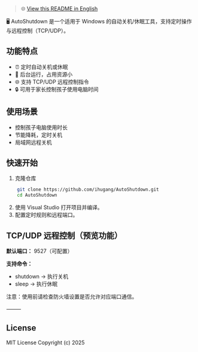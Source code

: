 > 🌐 [View this README in English](./README.md)

🖥️ AutoShutdown 是一个适用于 Windows 的自动关机/休眠工具，支持定时操作与远程控制（TCP/UDP）。

## 功能特点
- ⏰ 定时自动关机或休眠
- 🧠 后台运行，占用资源小
- 🌐 支持 TCP/UDP 远程控制指令
- 🔒 可用于家长控制孩子使用电脑时间

## 使用场景
- 控制孩子电脑使用时长
- 节能降耗，定时关机
- 局域网远程关机

## 快速开始
1.	克隆仓库
```bash
    git clone https://github.com/ihugang/AutoShutdown.git
    cd AutoShutdown
```
2.	使用 Visual Studio 打开项目并编译。
3.	配置定时规则和远程端口。

## TCP/UDP 远程控制（预览功能）
**默认端口：** 9527（可配置）

**支持命令：**
- shutdown → 执行关机
- sleep → 执行休眠

注意：使用前请检查防火墙设置是否允许对应端口通信。

⸻

## License

MIT License
Copyright (c) 2025
